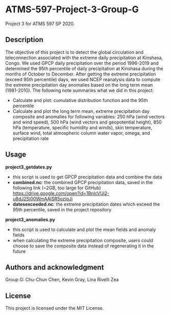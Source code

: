 # ATMS-597-Project-3-Group-G
Project 3 for ATMS 597 SP 2020.


## Description 
The objective of this project is to detect the global circulation and teleconnection associated with the extreme daily precipitation at Kinshasa, Congo. We used GPCP daily precipitation over the period 1996-2019 and determined the 95th percentile of daily precipitation at Kinshasa during the months of October to December. After getting the extreme precipitation (exceed 95th percentile) days, we used NCEP reanalysis data to compute the extreme precipitation day anomalies based on the long term mean (1981-2010). The following note summaries what we did in this project:

- Calculate and plot: cumulative distribution function and the 95th percentile
- Calculate and plot the long term mean, extreme precipitation day composite and anomalies for following variables: 250 hPa (wind vectors and wind speed), 500 hPa (wind vectors and geopotential height), 850 hPa (temperature, specific humidity and winds), skin temperature, surface wind, total atmospheric column water vapor, omega, and precipitation rate


## Usage

**project3_getdates.py**
- this script is used to get GPCP precipitation data and combine the data
- **combined.nc**: the combined GPCP precipitation data, saved in the following link (~2GB, too large for GitHub)
https://drive.google.com/open?id=1BnlcVUi2-u8dJ2Si00WmAAISR5oziqJi
- **datesexceeded.nc**: the extreme precipitation dates which exceed the 95th percentile, saved in the project repository

**project3_anomalies.py**
- this script is used to calculate and plot the mean fields and anomaly fields
- when calculating the extreme precipitation composite, users could choose to save the composite data instead of regenerating it in the future


## Authors and acknowledgment
Group G: Chu-Chun Chen, Kevin Gray, Lina Rivelli Zea


## License
This project is licensed under the MIT License.
